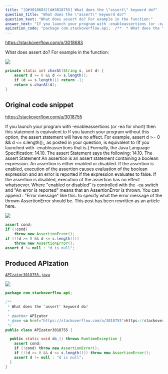 ```yaml
---
title: "[Q#3018683][A#3018755] What does the \"assert\" keyword do?"
question_title: "What does the \"assert\" keyword do?"
question_text: "What does assert do? For example in the function:"
answer_text: "If you launch your program with -enableassertions (or -ea for short) then this statement is equivalent to If you launch your program without this option, the assert statement will have no effect. For example, assert d >= 0 && d <= s.length();, as posted in your question, is equivalent to (If you launched with -enableassertions that is.) Formally, the Java Language Specification: 14.10. The assert Statement says the following: 14.10. The assert Statement An assertion is an assert statement containing a boolean expression. An assertion is either enabled or disabled. If the assertion is enabled, execution of the assertion causes evaluation of the boolean expression and an error is reported if the expression evaluates to false. If the assertion is disabled, execution of the assertion has no effect whatsoever. Where \"enabled or disabled\" is controlled with the -ea switch and \"An error is reported\" means that an AssertionError is thrown. You can append : \"Error message\" like this: to specify what the error message of the thrown AssertionError should be. This post has been rewritten as an article here."
apization_code: "package com.stackoverflow.api;  /**  * What does the \"assert\" keyword do?  *  * @author APIzator  * @see <a href=\"https://stackoverflow.com/a/3018755\">https://stackoverflow.com/a/3018755</a>  */ public class APIzator3018755 {    public static void do_() throws RuntimeException {     assert cond;     if (!cond) throw new AssertionError();     if (!(d >= 0 && d <= s.length())) throw new AssertionError();     assert d != null : \"d is null\";   } }"
---
```


https://stackoverflow.com/q/3018683

What does assert do?
For example in the function:


<div class="code-logo"><img src="/stackoverflow.png" /></div>

```java
private static int charAt(String s, int d) {
    assert d >= 0 && d <= s.length();
    if (d == s.length()) return -1;
    return s.charAt(d);
}
```


## Original code snippet

https://stackoverflow.com/a/3018755

If you launch your program with -enableassertions (or -ea for short) then this statement
is equivalent to
If you launch your program without this option, the assert statement will have no effect.
For example, assert d &gt;= 0 &amp;&amp; d &lt;= s.length();, as posted in your question, is equivalent to
(If you launched with -enableassertions that is.)
Formally, the Java Language Specification: 14.10. The assert Statement says the following:
14.10. The assert Statement
An assertion is an assert statement containing a boolean expression. An assertion is either enabled or disabled. If the assertion is enabled, execution of the assertion causes evaluation of the boolean expression and an error is reported if the expression evaluates to false. If the assertion is disabled, execution of the assertion has no effect whatsoever.
Where &quot;enabled or disabled&quot; is controlled with the -ea switch and &quot;An error is reported&quot; means that an AssertionError is thrown.
You can append : &quot;Error message&quot; like this:
to specify what the error message of the thrown AssertionError should be.
This post has been rewritten as an article here.

<div class="code-logo"><img src="/stackoverflow.png" /></div>

```java
assert cond;
if (!cond)
    throw new AssertionError();
if (!(d >= 0 && d <= s.length()))
    throw new AssertionError();
assert d != null : "d is null";
```

## Produced APIzation

[`APIzator3018755.java`](https://github.com/pasqualesalza/apization-temp-data/raw/master/search/APIzator3018755.java)

<div class="code-logo"><img src="/apizator.png" /></div>

```java
package com.stackoverflow.api;

/**
 * What does the "assert" keyword do?
 *
 * @author APIzator
 * @see <a href="https://stackoverflow.com/a/3018755">https://stackoverflow.com/a/3018755</a>
 */
public class APIzator3018755 {

  public static void do_() throws RuntimeException {
    assert cond;
    if (!cond) throw new AssertionError();
    if (!(d >= 0 && d <= s.length())) throw new AssertionError();
    assert d != null : "d is null";
  }
}

```